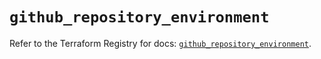 # `github_repository_environment`

Refer to the Terraform Registry for docs: [`github_repository_environment`](https://registry.terraform.io/providers/integrations/github/6.7.3/docs/resources/repository_environment).

